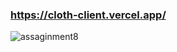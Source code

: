 ### https://cloth-client.vercel.app/

<img src="https://i.ibb.co/BBCjfXt/assaginment8.png" alt="assaginment8" border="0">
